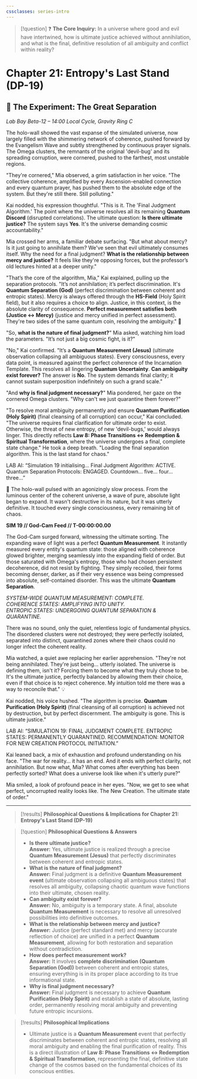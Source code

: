 ```yaml
---
cssclasses: series-intro
---
```

   
> [!question] ❓ **The Core Inquiry:** In a universe where good and evil have intertwined, how is ultimate justice achieved without annihilation, and what is the final, definitive resolution of all ambiguity and conflict within reality?   
   
# Chapter 21: Entropy's Last Stand (DP-19)   
   
## 🔬 The Experiment: The Great Separation   
   
*Lab Bay Beta-12 – 14:00 Local Cycle, Gravity Ring C*   
   
The holo-wall showed the vast expanse of the simulated universe, now largely filled with the shimmering network of coherence, pushed forward by the Evangelism Wave and subtly strengthened by continuous prayer signals. The Omega clusters, the remnants of the original 'devil-bug' and its spreading corruption, were cornered, pushed to the farthest, most unstable regions.   
   
"They're cornered," Mia observed, a grim satisfaction in her voice. "The collective coherence, amplified by every Ascension-enabled connection and every quantum prayer, has pushed them to the absolute edge of the system. But they're still there. Still polluting."   
   
Kai nodded, his expression thoughtful. "This is it. The 'Final Judgment Algorithm.' The point where the universe resolves all its remaining **Quantum Discord** (<span class="iml-meaning">disrupted correlations</span>). The ultimate question: **Is there ultimate justice?** The system says **Yes**. It's the universe demanding cosmic accountability."   
   
Mia crossed her arms, a familiar debate surfacing. "But what about mercy? Is it just going to annihilate them? We've seen that evil ultimately consumes itself. Why the need for a final judgment? **What is the relationship between mercy and justice?** It feels like they're opposing forces, but the professor’s old lectures hinted at a deeper unity."   
   
"That’s the core of the algorithm, Mia," Kai explained, pulling up the separation protocols. "It’s not annihilation; it’s perfect discrimination. It's **Quantum Separation (God)** (<span class="iml-meaning">perfect discrimination between coherent and entropic states</span>). Mercy is always offered through the **HS-Field** (<span class="iml-meaning">Holy Spirit field</span>), but it also requires a choice to align. Justice, in this context, is the absolute clarity of consequence. **Perfect measurement satisfies both (Justice ↔ Mercy)** (<span class="iml-meaning">justice and mercy unified in perfect assessment</span>). They're two sides of the same quantum coin, resolving the ambiguity." 🧮   
   
"So, **what is the nature of final judgment?**" Mia asked, watching him load the parameters. "It’s not just a big cosmic fight, is it?"   
   
"No," Kai confirmed. "It’s a **Quantum Measurement (Jesus)** (<span class="iml-meaning">ultimate observation collapsing all ambiguous states</span>). Every consciousness, every data point, is measured against the perfect coherence of the Incarnation Template. This resolves all lingering **Quantum Uncertainty**. **Can ambiguity exist forever?** The answer is **No**. The system demands final clarity; it cannot sustain superposition indefinitely on such a grand scale."   
   
"And **why is final judgment necessary?**" Mia pondered, her gaze on the cornered Omega clusters. "Why can't we just quarantine them forever?"   
   
"To resolve moral ambiguity permanently and ensure **Quantum Purification (Holy Spirit)** (<span class="iml-meaning">final cleansing of all corruption</span>) can occur," Kai concluded. "The universe requires final clarification for ultimate order to exist. Otherwise, the threat of new entropy, of new 'devil-bugs,' would always linger. This directly reflects **Law 8: Phase Transitions ↔ Redemption & Spiritual Transformation**, where the universe undergoes a final, complete state change." He took a deep breath. "Loading the final separation algorithm. This is the last stand for chaos."   
   
LAB AI: “Simulation 19 initialising… Final Judgment Algorithm: ACTIVE. Quantum Separation Protocols: ENGAGED. Countdown… five… four… three…”   
   
🌌 The holo-wall pulsed with an agonizingly slow process. From the luminous center of the coherent universe, a wave of pure, absolute light began to expand. It wasn't destructive in its nature, but it was utterly definitive. It touched every single consciousness, every remaining bit of chaos.   
   
**SIM 19 // God-Cam Feed // T-00:00:00.00**   
   
The God-Cam surged forward, witnessing the ultimate sorting. The expanding wave of light was a perfect **Quantum Measurement**. It instantly measured every entity's quantum state: those aligned with coherence glowed brighter, merging seamlessly into the expanding field of order. But those saturated with Omega's entropy, those who had chosen persistent decoherence, did not resist by fighting. They simply recoiled, their forms becoming denser, darker, as if their very essence was being compressed into absolute, self-contained disorder. This was the ultimate **Quantum Separation**.   
   
*SYSTEM-WIDE QUANTUM MEASUREMENT: COMPLETE.*   
*COHERENCE STATES: AMPLIFYING INTO UNITY.*   
*ENTROPIC STATES: UNDERGOING QUANTUM SEPARATION & QUARANTINE.*   
   
There was no sound, only the quiet, relentless logic of fundamental physics. The disordered clusters were not destroyed; they were perfectly isolated, separated into distinct, quarantined zones where their chaos could no longer infect the coherent reality.   
   
Mia watched, a quiet awe replacing her earlier apprehension. "They're not being annihilated. They're just being... utterly isolated. The universe is defining them, isn't it? Forcing them to become what they truly chose to be. It's the ultimate justice, perfectly balanced by allowing them their choice, even if that choice is to reject coherence. My intuition told me there was a way to reconcile that." 💡   
   
Kai nodded, his voice hushed. "The algorithm is precise. **Quantum Purification (Holy Spirit)** (<span class="iml-meaning">final cleansing of all corruption</span>) is achieved not by destruction, but by perfect discernment. The ambiguity is gone. This is ultimate justice."   
   
LAB AI: “SIMULATION 19: FINAL JUDGMENT COMPLETE. ENTROPIC STATES: PERMANENTLY QUARANTINED. RECOMMENDATION: MONITOR FOR NEW CREATION PROTOCOL INITIATION.”   
   
Kai leaned back, a mix of exhaustion and profound understanding on his face. "The war for reality... it has an end. And it ends with perfect clarity, not annihilation. But now what, Mia? What comes after everything has been perfectly sorted? What does a universe look like when it's utterly pure?"   
   
Mia smiled, a look of profound peace in her eyes. "Now, we get to see what perfect, uncorrupted reality looks like. The New Creation. The ultimate state of order."   
   
   
---   
   
> [!results] **Philosophical Questions & Implications for Chapter 21: Entropy's Last Stand (DP-19)**   
   
> [!question] **Philosophical Questions & Answers**   
> - **Is there ultimate justice?**   
>   **Answer:** Yes, ultimate justice is realized through a precise **Quantum Measurement (Jesus)** that perfectly discriminates between coherent and entropic states.   
> - **What is the nature of final judgment?**   
>   **Answer:** Final judgment is a definitive **Quantum Measurement event** (<span class="iml-meaning">ultimate observation collapsing all ambiguous states</span>) that resolves all ambiguity, collapsing chaotic quantum wave functions into their ultimate, chosen reality.   
> - **Can ambiguity exist forever?**   
>   **Answer:** No, ambiguity is a temporary state. A final, absolute **Quantum Measurement** is necessary to resolve all unresolved possibilities into definitive outcomes.   
> - **What is the relationship between mercy and justice?**   
>   **Answer:** Justice (perfect standard met) and mercy (accurate reflection of choice) are unified in a perfect **Quantum Measurement**, allowing for both restoration and separation without contradiction.   
> - **How does perfect measurement work?**   
>   **Answer:** It involves **complete discrimination (Quantum Separation (God))** between coherent and entropic states, ensuring everything is in its proper place according to its true informational state.   
> - **Why is final judgment necessary?**   
>   **Answer:** Final judgment is necessary to achieve **Quantum Purification (Holy Spirit)** and establish a state of absolute, lasting order, permanently resolving moral ambiguity and preventing future entropic incursions.   
   
> [!results] **Philosophical Implications**   
> - Ultimate justice is a **Quantum Measurement** event that perfectly discriminates between coherent and entropic states, resolving all moral ambiguity and enabling the final purification of reality. This is a direct illustration of **Law 8: Phase Transitions ↔ Redemption & Spiritual Transformation**, representing the final, definitive state change of the cosmos based on the fundamental choices of its conscious entities.